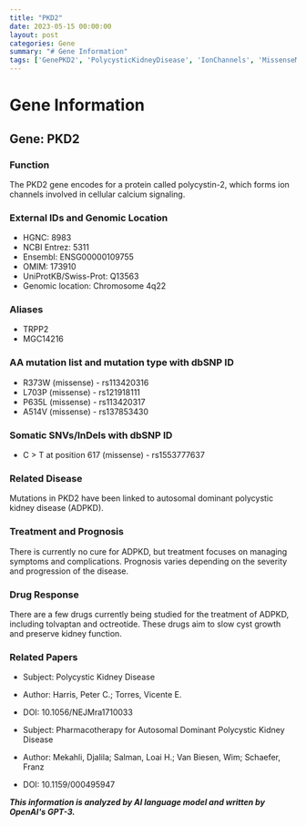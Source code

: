 ```yaml
---
title: "PKD2"
date: 2023-05-15 00:00:00
layout: post
categories: Gene
summary: "# Gene Information"
tags: ['GenePKD2', 'PolycysticKidneyDisease', 'IonChannels', 'MissenseMutation', 'SomaticSNVs', 'Treatment', 'Prognosis', 'DrugResponse']
---
```


# Gene Information

## Gene: PKD2

### Function
The PKD2 gene encodes for a protein called polycystin-2, which forms ion channels involved in cellular calcium signaling.

### External IDs and Genomic Location
- HGNC: 8983
- NCBI Entrez: 5311
- Ensembl: ENSG00000109755
- OMIM: 173910
- UniProtKB/Swiss-Prot: Q13563
- Genomic location: Chromosome 4q22

### Aliases
- TRPP2
- MGC14216

### AA mutation list and mutation type with dbSNP ID
- R373W (missense) - rs113420316
- L703P (missense) - rs121918111
- P635L (missense) - rs113420317
- A514V (missense) - rs137853430

### Somatic SNVs/InDels with dbSNP ID
- C > T at position 617 (missense) - rs1553777637

### Related Disease
Mutations in PKD2 have been linked to autosomal dominant polycystic kidney disease (ADPKD).

### Treatment and Prognosis
There is currently no cure for ADPKD, but treatment focuses on managing symptoms and complications. Prognosis varies depending on the severity and progression of the disease.

### Drug Response
There are a few drugs currently being studied for the treatment of ADPKD, including tolvaptan and octreotide. These drugs aim to slow cyst growth and preserve kidney function.

### Related Papers
- Subject: Polycystic Kidney Disease
- Author: Harris, Peter C.; Torres, Vicente E.
- DOI: 10.1056/NEJMra1710033

- Subject: Pharmacotherapy for Autosomal Dominant Polycystic Kidney Disease
- Author: Mekahli, Djalila; Salman, Loai H.; Van Biesen, Wim; Schaefer, Franz
- DOI: 10.1159/000495947

**_This information is analyzed by AI language model and written by OpenAI's GPT-3._**